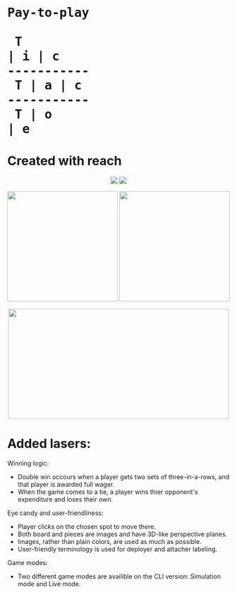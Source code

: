 
# <pre style="bakground-color:rgba(0,0,0,0)">Pay-to-play<br /><br />&nbsp;T | i | c&nbsp;<br />-----------<br />&nbsp;T | a | c&nbsp;<br />-----------<br />&nbsp;T | o | e&nbsp;</pre>
# Created with reach



<p align="center"> 
<img src="https://imgur.com/rmmnyFS.png">	
<img src="https://imgur.com/xzm15SS.png">
</p>

<p align="center"> 
<img src="https://imgur.com/ksnlkCt.png" height="250wh">	
<img src="https://imgur.com/3jzfm6v.png" width="250wh">
</p>

<p align="center"> 
<img src="https://imgur.com/dOGNlt2.png" height="250wh" width="500wh">	
</p>



# Added lasers:

Winning logic:
 - Double win occours when a player gets two sets of three-in-a-rows, and that player is awarded full wager.
 - When the game comes to a tie, a player wins thier opponent's expenditure and loses their own.

Eye candy and user-friendliness:
 - Player clicks on the chosen spot to move there.
 - Both board and pieces are images and have 3D-like perspective planes.
 - Images, rather than plain colors, are used as much as possible.
 - User-friendly terminology is used for deployer and attacher labeling.

Game modes:
 - Two different game modes are availible on the CLI version: Simulation mode and Live mode.

